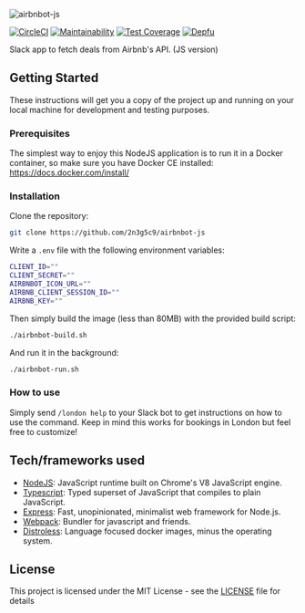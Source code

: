 ![airbnbot-js](https://raw.githubusercontent.com/2n3g5c9/airbnbot-js/master/img/airbnbot_banner.png)

[![CircleCI](https://circleci.com/gh/2n3g5c9/airbnbot-js/tree/master.svg?style=svg)](https://circleci.com/gh/2n3g5c9/airbnbot-js/tree/master)
[![Maintainability](https://api.codeclimate.com/v1/badges/71be31ee9871a217f2f5/maintainability)](https://codeclimate.com/github/2n3g5c9/airbnbot-js/maintainability)
[![Test Coverage](https://api.codeclimate.com/v1/badges/71be31ee9871a217f2f5/test_coverage)](https://codeclimate.com/github/2n3g5c9/airbnbot-js/test_coverage)
[![Depfu](https://badges.depfu.com/badges/912fd5dddb23353385862ae6e5e1a888/overview.svg)](https://depfu.com/github/2n3g5c9/airbnbot-js?project_id=6320)

Slack app to fetch deals from Airbnb's API. (JS version)

## Getting Started

These instructions will get you a copy of the project up and running on your local machine for development and testing purposes.

### Prerequisites

The simplest way to enjoy this NodeJS application is to run it in a Docker container, so make sure you have Docker CE installed: https://docs.docker.com/install/

### Installation

Clone the repository:

```bash
git clone https://github.com/2n3g5c9/airbnbot-js
```

Write a `.env` file with the following environment variables:

```bash
CLIENT_ID=""
CLIENT_SECRET=""
AIRBNBOT_ICON_URL=""
AIRBNB_CLIENT_SESSION_ID=""
AIRBNB_KEY=""
```

Then simply build the image (less than 80MB) with the provided build script:

```bash
./airbnbot-build.sh
```

And run it in the background:

```bash
./airbnbot-run.sh
```

### How to use

Simply send `/london help` to your Slack bot to get instructions on how to use the command. Keep in mind this works for bookings in London but feel free to customize!

## Tech/frameworks used

- [NodeJS](https://nodejs.org/): JavaScript runtime built on Chrome's V8 JavaScript engine.
- [Typescript](https://www.typescriptlang.org/): Typed superset of JavaScript that compiles to plain JavaScript.
- [Express](https://expressjs.com/): Fast, unopinionated, minimalist web framework for Node.js.
- [Webpack](https://webpack.js.org/): Bundler for javascript and friends.
- [Distroless](https://github.com/GoogleContainerTools/distroless): Language focused docker images, minus the operating system.

## License

This project is licensed under the MIT License - see the [LICENSE](LICENSE) file for details
